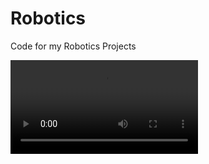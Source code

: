 # Robotics
Code for my Robotics Projects

![Control Robot with Controller](https://raw.githubusercontent.com/jimmybunter01/Robotics/main/media/PXL_20250422_105033644.mp4)
